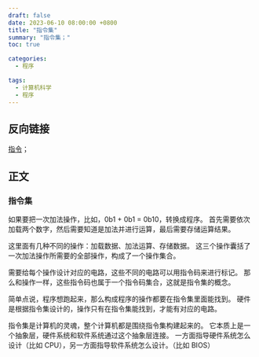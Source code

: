```yaml
---
draft: false
date: 2023-06-10 08:00:00 +0800
title: "指令集"
summary: "指令集；"
toc: true

categories:
  - 程序

tags:
  - 计算机科学
  - 程序
---
```


## 反向链接

[指令](/post/computer-science/program/指令)；

## 正文

### 指令集

如果要把一次加法操作，比如，0b1 + 0b1 = 0b10，转换成程序。
首先需要依次加载两个数字，然后需要知道是加法并进行运算，最后需要存储运算结果。

这里面有几种不同的操作：加载数据、加法运算、存储数据。
这三个操作囊括了一次加法操作所需要的全部操作，构成了一个操作集合。

需要给每个操作设计对应的电路，这些不同的电路可以用指令码来进行标记。
那么和操作一样，这些指令码也属于一个指令码集合，这就是指令集的概念。

简单点说，程序想跑起来，那么构成程序的操作都要在指令集里面能找到。
硬件是根据指令集设计的，操作只有在指令集能找到，才能有对应的电路。

指令集是计算机的灵魂，整个计算机都是围绕指令集构建起来的。
它本质上是一个抽象层，硬件系统和软件系统通过这个抽象层连接。
一方面指导硬件系统怎么设计（比如 CPU），另一方面指导软件系统怎么设计。（比如 BIOS）

